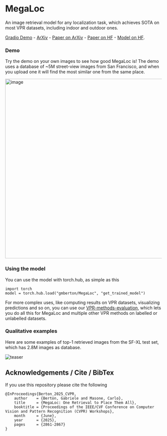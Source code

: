 # MegaLoc
An image retrieval model for any localization task, which achieves SOTA on most VPR datasets, including indoor and outdoor ones.

[Gradio Demo](https://11fc3a5b420e6672fe.gradio.live/) - [ArXiv](https://arxiv.org/abs/2502.17237) - [Paper on ArXiv](https://arxiv.org/pdf/2502.17237) - [Paper on HF](https://huggingface.co/papers/2502.17237) - [Model on HF](https://huggingface.co/gberton/MegaLoc).

### Demo
Try the demo on your own images to see how good MegaLoc is! The demo uses a database of ~5M street-view images from San Francisco, and when you upload one it will find the most similar one from the same place.

<img width="746" height="576" alt="image" src="https://github.com/user-attachments/assets/4e7a3eec-dfee-4aae-83cc-f5146a1b421d" />


### Using the model
You can use the model with torch.hub, as simple as this
```
import torch
model = torch.hub.load("gmberton/MegaLoc", "get_trained_model")
```

For more complex uses, like computing results on VPR datasets, visualizing predictions and so on, you can use our [VPR-methods-evaluation](https://github.com/gmberton/VPR-methods-evaluation), which lets you do all this for MegaLoc and multiple other VPR methods on labelled or unlabelled datasets.

### Qualitative examples
Here are some examples of top-1 retrieved images from the SF-XL test set, which has 2.8M images as database.

![teaser](https://github.com/user-attachments/assets/a90b8d4c-ab53-4151-aacc-93493d583713)



## Acknowledgements / Cite / BibTex

If you use this repository please cite the following
```
@InProceedings{Berton_2025_CVPR,
    author    = {Berton, Gabriele and Masone, Carlo},
    title     = {MegaLoc: One Retrieval to Place Them All},
    booktitle = {Proceedings of the IEEE/CVF Conference on Computer Vision and Pattern Recognition (CVPR) Workshops},
    month     = {June},
    year      = {2025},
    pages     = {2861-2867}
}
```

